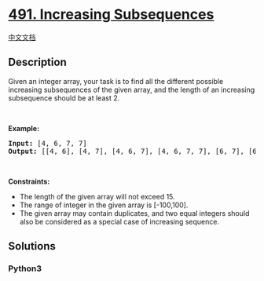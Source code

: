 # [491. Increasing Subsequences](https://leetcode.com/problems/increasing-subsequences)

[中文文档](/leetcode/0400-0499/0491.Increasing%20Subsequences/README.md)

## Description

<p>Given an integer array, your task is to find all the different possible increasing subsequences of the given array, and the length of an increasing subsequence should be at least 2.</p>

<p>&nbsp;</p>

<p><b>Example:</b></p>

<pre>
<b>Input:</b> [4, 6, 7, 7]
<b>Output:</b> [[4, 6], [4, 7], [4, 6, 7], [4, 6, 7, 7], [6, 7], [6, 7, 7], [7,7], [4,7,7]]
</pre>

<p>&nbsp;</p>
<p><strong>Constraints:</strong></p>

<ul>
	<li>The length of the given array will not exceed 15.</li>
	<li>The range of integer in the given array is [-100,100].</li>
	<li>The given array may contain duplicates, and two equal integers should also be considered as a special case of increasing sequence.</li>
</ul>


## Solutions

<!-- tabs:start -->

### **Python3**

```python

```

<!-- tabs:end -->
